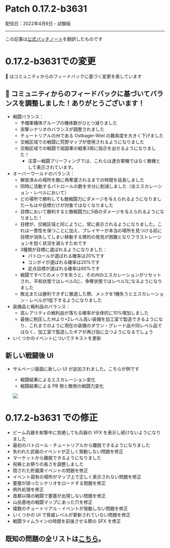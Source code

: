 # Patch 0.17.2-b3631

配信日：2022年4月6日 - 試験版

---

この記事は[公式パッチノート](https://braceyourselfgames.com/updates/phantom-brigade/patch-0-17-2-b3631/)を翻訳したものです

# 0.17.2-b3631での変更

🦾 はコミュニティからのフィードバックに基づく変更を表しています


## 🦾 コミュニティからのフィードバックに基づいてバランスを調整しました！ありがとうございます！

- 戦闘バランス：
   - 予備軍機体グループの機体数がひとつ減りました
   - 突撃シナリオのバランスが調整されました
   - チュートリアルの州である Ostbager-Wiel の難易度を大きく下げました
   - 交戦区域での戦闘に荒野マップが使用されるようになりました
   - 交戦区域での戦闘で祖国軍の戦車3両に指示を出せるようになりました！
      - 注意―戦闘ブリーフィングでは、これらは連合軍機ではなく敵機として表示されています。
- オーバーワールドのバランス：
   - 解放済みの場所を敵に再奪還されるまでの時間を延長しました
   - 同時に活動するパトロールの数を半分に削減しました（全エスカレーション・レベルにおいて）
   - どの場所で勝利しても敵戦闘力にダメージを与えられるようになりました―もはや目標だけが対象ではなくなりました
   - 目標において勝利すると敵戦闘力に5倍のダメージを与えられるようになりました！
   - 目標が、交戦区域と同じように、常に表示されるようになりました。これは一貫性を保つことに加え、プレイヤーが本当の場所を見つける前に目標が消失してしまい移動する標的の発見が困難となりフラストレーションを抱く状況を減らすためです
   - 3種類が目標に選ばれるようになりました：
      - パトロールが選ばれる確率は20%です
      - コンボイが選ばれる確率は20%です
      - 定点目標が選ばれる確率は60%です
   - 戦闘ですべてのメックを失うと、その州のエスカレーションがリセットされ、平和状態ではレベル0に、争奪状態ではレベル1になるようになりました
   - 敗北または勝利できずに撤退した際、メックを1機失うとエスカレーション・レベルが1低下するようになりました
- 装備品と戦利品のバランス：
   - 高レアリティの戦利品が落ちる確率が全体的に10%増加しました
   - 最後に制圧した州より+2レベル高い装備を加工室で製造できるようになり、これまでのように現在の装備のダウン・グレード品や同レベル品ではなく、加工室で製造したギアが再び役に立つようになるでしょう
- いくつかのイベントについてテキストを更新


## 新しい戦闘後 UI

- サルベージ画面に新しい UI が追加されました。こちらが例です
   - 戦闘結果によるエスカレーション変化
   - 戦闘結果による PB 側と敵側の戦闘力変化

   ![](https://braceyourselfgames.com/wp-content/uploads/2022/04/pb-ui.jpg)



# 0.17.2-b3631 での修正

- ビーム兵器を射撃中に気絶しても兵器の VFX を表示し続けないようになりました
- 最初のパトロール・チュートリアルから離脱できるようになりました
- 失われた武器のイベントが正しく発動しない問題を修正
- マーケットから離脱できるようになりました
- 祝典とお祭りの長さを調整しました
- 隠された貯蔵庫イベントの問題を修正
- イベント固有の場所がマップ上で正しく表示されない問題を修正
- 要塞が誤ったシナリオをロードする問題を修正
- 例外処理を修正
- 首都以降の戦闘で要塞が出現しない問題を修正
- 山岳基地の戦闘マップにあった穴を修正
- 複数のチュートリアル・イベントが発動しない問題を修正
- いくつかの UI で脅威レベルが更新されていない問題を修正
- 戦闘ライムラインの時間を前後させる際の SFX を修正


## 既知の問題の全リストは[こちら](https:braceyourselfgames.com/phantom-brigade/known-issues/)。
